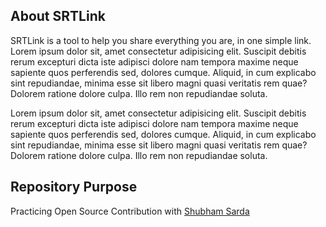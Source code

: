 ## About SRTLink
SRTLink is a tool to help you share everything you are, in one simple link. Lorem ipsum dolor sit, amet consectetur adipisicing elit. Suscipit debitis rerum excepturi dicta iste adipisci dolore nam tempora maxime neque sapiente quos perferendis sed, dolores cumque. Aliquid, in cum explicabo sint repudiandae, minima esse sit libero magni quasi veritatis rem quae? Dolorem ratione dolore culpa. Illo rem non repudiandae soluta.

Lorem ipsum dolor sit, amet consectetur adipisicing elit. Suscipit debitis rerum excepturi dicta iste adipisci dolore nam tempora maxime neque sapiente quos perferendis sed, dolores cumque. Aliquid, in cum explicabo sint repudiandae, minima esse sit libero magni quasi veritatis rem quae? Dolorem ratione dolore culpa. Illo rem non repudiandae soluta.


## Repository Purpose  
Practicing Open Source Contribution with [Shubham Sarda](https://github.com/ShubhamSarda)

